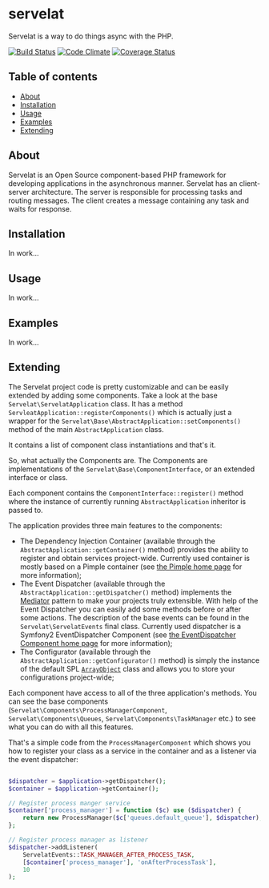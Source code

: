 # servelat

Servelat is a way to do things async with the PHP.

[![Build Status](https://travis-ci.org/zinovyev/servelat.svg?branch=master)](https://travis-ci.org/zinovyev/servelat)
[![Code Climate](https://codeclimate.com/github/zinovyev/servelat/badges/gpa.svg)](https://codeclimate.com/github/zinovyev/servelat)
[![Coverage Status](https://coveralls.io/repos/zinovyev/servelat/badge.svg?branch=master&service=github)](https://coveralls.io/github/zinovyev/servelat?branch=master)

## Table of contents

- [About](#about)
- [Installation](#installation)
- [Usage](#usage)
- [Examples](#examples)
- [Extending](#extending)

## About
Servelat is an Open Source component-based PHP framework for developing applications in the asynchronous manner.
Servelat has an client-server architecture. The server is responsible for processing tasks and routing messages. The client creates a message containing any task and waits for response.

## Installation
In work...

## Usage
In work...

## Examples
In work...

## Extending
The Servelat project code is pretty customizable and can be easily extended by adding some components.
Take a look at the base `Servelat\ServelatApplication` class. It has a method `ServleatApplication::registerComponents()` which is actually just a wrapper for the `Servelat\Base\AbstractApplication::setComponents()` method of the main `AbstractApplication` class.

It contains a list of component class instantiations and that's it.

So, what actually the Components are. The Components are implementations of the `Servelat\Base\ComponentInterface`, or an extended interface or class.

Each component contains the `ComponentInterface::register()` method where the instance of currently running `AbstractApplication` inheritor is passed to.

The application provides three main features to the components:
* The Dependency Injection Container (available through the `AbstractApplication::getContainer()` method) provides the ability to register and obtain services project-wide. Currently used container is mostly based on a Pimple container (see [the Pimple home page](http://pimple.sensiolabs.org/) for more information);
* The Event Dispatcher (available through the `AbstractApplication::getDispatcher()` method) implements the [Mediator](https://en.wikipedia.org/wiki/Mediator_pattern) pattern to make your projects truly extensible. With help of the Event Dispatcher you can easily add some methods before or after some actions. The description of the base events can be found in the `Servelat\ServelatEvents` final class. Currently used dispatcher is a Symfony2 EventDispatcher Component (see [the EventDispatcher Component home page](http://symfony.com/doc/current/components/event_dispatcher/introduction.html) for more information);
* The Configurator (available through the `AbstractApplication::getConfigurator()` method) is simply the instance of the default SPL [`ArrayObject`](http://php.net/manual/en/class.arrayobject.php) class and allows you to store your configurations project-wide;

Each component have access to all of the three application's methods. You can see the base components (`Servelat\Components\ProcessManagerComponent`, `Servelat\Components\Queues`, `Servelat\Components\TaskManager` etc.) to see what you can do with all this features.

That's a simple code from the `ProcessManagerComponent` which shows you how to register your class as a service in the container and as a listener via the event dispatcher:

```php

$dispatcher = $application->getDispatcher();
$container = $application->getContainer();

// Register process manger service
$container['process_manager'] = function ($c) use ($dispatcher) {
    return new ProcessManager($c['queues.default_queue'], $dispatcher);
};

// Register process manager as listener
$dispatcher->addListener(
    ServelatEvents::TASK_MANAGER_AFTER_PROCESS_TASK,
    [$container['process_manager'], 'onAfterProcessTask'],
    10
);

```
